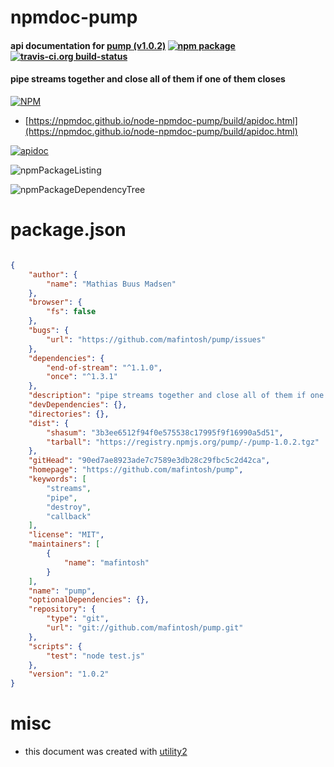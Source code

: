 # npmdoc-pump

#### api documentation for  [pump (v1.0.2)](https://github.com/mafintosh/pump)  [![npm package](https://img.shields.io/npm/v/npmdoc-pump.svg?style=flat-square)](https://www.npmjs.org/package/npmdoc-pump) [![travis-ci.org build-status](https://api.travis-ci.org/npmdoc/node-npmdoc-pump.svg)](https://travis-ci.org/npmdoc/node-npmdoc-pump)

#### pipe streams together and close all of them if one of them closes

[![NPM](https://nodei.co/npm/pump.png?downloads=true&downloadRank=true&stars=true)](https://www.npmjs.com/package/pump)

- [https://npmdoc.github.io/node-npmdoc-pump/build/apidoc.html](https://npmdoc.github.io/node-npmdoc-pump/build/apidoc.html)

[![apidoc](https://npmdoc.github.io/node-npmdoc-pump/build/screenCapture.buildCi.browser.%252Ftmp%252Fbuild%252Fapidoc.html.png)](https://npmdoc.github.io/node-npmdoc-pump/build/apidoc.html)

![npmPackageListing](https://npmdoc.github.io/node-npmdoc-pump/build/screenCapture.npmPackageListing.svg)

![npmPackageDependencyTree](https://npmdoc.github.io/node-npmdoc-pump/build/screenCapture.npmPackageDependencyTree.svg)



# package.json

```json

{
    "author": {
        "name": "Mathias Buus Madsen"
    },
    "browser": {
        "fs": false
    },
    "bugs": {
        "url": "https://github.com/mafintosh/pump/issues"
    },
    "dependencies": {
        "end-of-stream": "^1.1.0",
        "once": "^1.3.1"
    },
    "description": "pipe streams together and close all of them if one of them closes",
    "devDependencies": {},
    "directories": {},
    "dist": {
        "shasum": "3b3ee6512f94f0e575538c17995f9f16990a5d51",
        "tarball": "https://registry.npmjs.org/pump/-/pump-1.0.2.tgz"
    },
    "gitHead": "90ed7ae8923ade7c7589e3db28c29fbc5c2d42ca",
    "homepage": "https://github.com/mafintosh/pump",
    "keywords": [
        "streams",
        "pipe",
        "destroy",
        "callback"
    ],
    "license": "MIT",
    "maintainers": [
        {
            "name": "mafintosh"
        }
    ],
    "name": "pump",
    "optionalDependencies": {},
    "repository": {
        "type": "git",
        "url": "git://github.com/mafintosh/pump.git"
    },
    "scripts": {
        "test": "node test.js"
    },
    "version": "1.0.2"
}
```



# misc
- this document was created with [utility2](https://github.com/kaizhu256/node-utility2)
